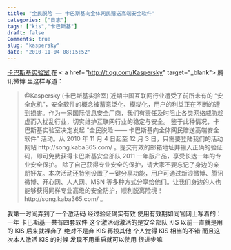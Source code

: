 ```yaml
---
title: "全民脱险 —— 卡巴斯基向全体网民赠送高端安全软件"
categories: ["日志"]
tags: ["kis","卡巴斯基"]
draft: false
Comments: true
slug: "kaspersky"
date: "2010-11-04 08:15:52"
---
```


<a href="http://t.qq.com/Kaspersky" target="_blank"> 卡巴斯基实验室 </a > 在 < a href="http://t.qq.com/Kaspersky" target="_blank"> 腾讯微博 </a > 里这样写道：
<blockquote>@Kaspersky (卡巴斯基实验室) 近期中国互联网行业遭受了前所未有的 “安全危机”，安全软件的概念被蓄意泛化、模糊化，用户的利益正在不断的遭到损害。作为一家国际信息安全厂商，我们有责任及时阻止各类网络威胁趁虚而入扰乱行业，切实维护互联网行业的稳定与安全。
鉴于此种情况，卡巴斯基实验室决定发起 “全民脱险 —— 卡巴斯基向全体网民赠送高端安全软件” 活动。从 2010 年 11 月 4 日起至 12 月 3 日，只需要登陆我们的活动网站 http://song.kaba365.com/ 。提交有效的邮箱地址并输入正确的验证码，即可免费获得卡巴斯基安全部队 2011 一年版产品，享受长达一年的专业安全保护。
 除了自己获得专业安全的保护，请大家不要忘记了身边的亲朋好友。本次活动还特别设置了一键分享功能，用户可通过新浪微博、腾讯微博、开心网、人人网、MSN 等多种方式分享给他们。让我们身边的人也能够获得同样专业高级的安全防护，顺利脱离险境！http://song.kaba365.com/ 。</blockquote>
我第一时间弄到了一个激活码
经过验证确实有效
使用有效期如同官网上写着的：一年
卡巴斯基一共有四套软件
这个激活码激活的是安全部队 KIS
以前一直就是用的 KIS
后来就裸奔了
绝对不是弃 KIS 再投其他
个人觉得
KIS 相当的不错
而且这次本人激活 KIS 的时候
发现不用重启就可以使用
很进步嘛

